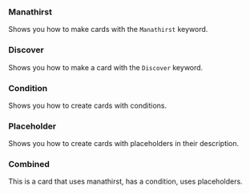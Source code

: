### Manathirst
Shows you how to make cards with the `Manathirst` keyword.

### Discover
Shows you how to make a card with the `Discover` keyword.

### Condition
Shows you how to create cards with conditions.

### Placeholder
Shows you how to create cards with placeholders in their description.

### Combined
This is a card that uses manathirst, has a condition, uses placeholders.
